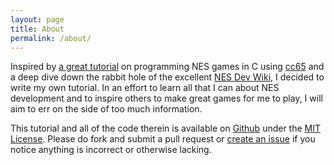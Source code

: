 ```yaml
---
layout: page
title: About
permalink: /about/
---
```


Inspired by [a great tutorial](http://nesdoug.com/) on programming NES games in C using [cc65](http://cc65.github.io/cc65/) and a deep dive down the rabbit hole of the excellent [NES Dev Wiki](http://wiki.nesdev.com/), I decided to write my own tutorial.
In an effort to learn all that I can about NES development and to inspire others to make great games for me to play, I will aim to err on the side of too much information.

This tutorial and all of the code therein is available on [Github](https://github.com/cirla/nesdev) under the [MIT License](https://github.com/cirla/nesdev/blob/master/LICENSE).
Please do fork and submit a pull request or [create an issue](https://github.com/cirla/nesdev/issues) if you notice anything is incorrect or otherwise lacking.

